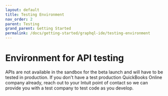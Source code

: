 ```yaml
---
layout: default
title: Testing Environment
nav_order: 2
parent: Testing
grand_parent: Getting Started
permalink: /docs/getting-started/graphql-ide/testing-environment
---
```


# Environment for API testing

APIs are not available in the sandbox for the beta launch and will have to be tested in production. If you don't have a test production QuickBooks Online company already, reach out to your Intuit point of contact so we can provide you with a test company to test code as you develop. 

